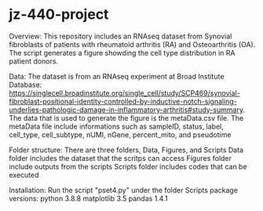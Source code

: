 # jz-440-project
Overview: 
This repository includes an RNAseq dataset from Synovial fibroblasts of patients with rheumatoid arthritis (RA) and Osteoarthritis (OA).
The script generates a figure showding the cell type distribution in RA patient donors. 

Data: 
The dataset is from an RNAseq experiment at Broad Institute Database: https://singlecell.broadinstitute.org/single_cell/study/SCP469/synovial-fibroblast-positional-identity-controlled-by-inductive-notch-signaling-underlies-pathologic-damage-in-inflammatory-arthritis#study-summary. The data that is used to generate the figure is the metaData.csv file. 
The metaData file include informations such as sampleID, status, label, cell_type, cell_subtype, nUMI, nGene, percent_mito, and pseudotime


Folder structure: 
There are three folders, Data, Figures, and Scripts
Data folder includes the dataset that the scritps can access 
Figures folder include outputs from the scripts 
Scripts folder includes codes that can be executed 

Installation: 
Run the script "pset4.py" under the folder Scripts 
package versions:
python 3.8.8
matplotlib 3.5
pandas 1.4.1
